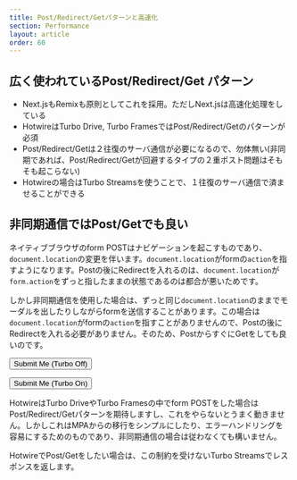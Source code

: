 ```yaml
---
title: Post/Redirect/Getパターンと高速化
section: Performance
layout: article
order: 60
---
```


## 広く使われているPost/Redirect/Get パターン

* Next.jsもRemixも原則としてこれを採用。ただしNext.jsは高速化処理をしている
* HotwireはTurbo Drive, Turbo FramesではPost/Redirect/Getのパターンが必須
* Post/Redirect/Getは２往復のサーバ通信が必要になるので、勿体無い(非同期であれば、Post/Redirect/Getが回避するタイプの２重ポスト問題はそもそも起こらない)
* Hotwireの場合はTurbo Streamsを使うことで、１往復のサーバ通信で済ませることができる

## 非同期通信ではPost/Getでも良い

ネイティブブラウザのform POSTはナビゲーションを起こすものであり、`document.location`の変更を伴います。`document.location`がformの`action`を指すようになります。Postの後にRedirectを入れるのは、`document.location`が`form.action`をずっと指したままの状態であるのは都合が悪いためです。

しかし非同期通信を使用した場合は、ずっと同じ`document.location`のままでモーダルを出したりしながらformを送信することがあります。この場合は`document.location`がformの`action`を指すことがありませんので、Postの後にRedirectを入れる必要がありません。そのため、PostからすぐにGetをしても良いのです。

<form action="foo" method="post" data-turbo="false">
<button type="submit">Submit Me (Turbo Off)</button>
</form>

<form action="foo" method="post" data-turbo="false">
<button type="submit">Submit Me (Turbo On)</button>
</form>

HotwireはTurbo DriveやTurbo Framesの中でform POSTをした場合はPost/Redirect/Getパターンを期待しますし、これをやらないとうまく動きません。しかしこれはMPAからの移行をシンプルにしたり、エラーハンドリングを容易にするためのものであり、非同期通信の場合は従わなくても構いません。

HotwireでPost/Getをしたい場合は、この制約を受けないTurbo Streamsでレスポンスを返します。

